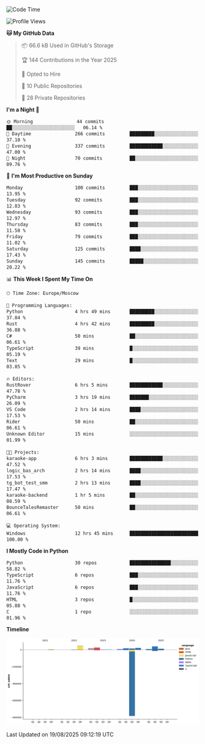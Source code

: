 <!--START_SECTION:waka-->
![Code Time](http://img.shields.io/badge/Code%20Time-793%20hrs%2047%20mins-blue)

![Profile Views](http://img.shields.io/badge/Profile%20Views-0-blue)

**🐱 My GitHub Data** 

> 📦 66.6 kB Used in GitHub's Storage 
 > 
> 🏆 144 Contributions in the Year 2025
 > 
> 💼 Opted to Hire
 > 
> 📜 10 Public Repositories 
 > 
> 🔑 28 Private Repositories 
 > 
**I'm a Night 🦉** 

```text
🌞 Morning                44 commits          ██░░░░░░░░░░░░░░░░░░░░░░░   06.14 % 
🌆 Daytime                266 commits         █████████░░░░░░░░░░░░░░░░   37.10 % 
🌃 Evening                337 commits         ████████████░░░░░░░░░░░░░   47.00 % 
🌙 Night                  70 commits          ██░░░░░░░░░░░░░░░░░░░░░░░   09.76 % 
```
📅 **I'm Most Productive on Sunday** 

```text
Monday                   100 commits         ███░░░░░░░░░░░░░░░░░░░░░░   13.95 % 
Tuesday                  92 commits          ███░░░░░░░░░░░░░░░░░░░░░░   12.83 % 
Wednesday                93 commits          ███░░░░░░░░░░░░░░░░░░░░░░   12.97 % 
Thursday                 83 commits          ███░░░░░░░░░░░░░░░░░░░░░░   11.58 % 
Friday                   79 commits          ███░░░░░░░░░░░░░░░░░░░░░░   11.02 % 
Saturday                 125 commits         ████░░░░░░░░░░░░░░░░░░░░░   17.43 % 
Sunday                   145 commits         █████░░░░░░░░░░░░░░░░░░░░   20.22 % 
```


📊 **This Week I Spent My Time On** 

```text
🕑︎ Time Zone: Europe/Moscow

💬 Programming Languages: 
Python                   4 hrs 49 mins       █████████░░░░░░░░░░░░░░░░   37.84 % 
Rust                     4 hrs 42 mins       █████████░░░░░░░░░░░░░░░░   36.88 % 
C#                       50 mins             ██░░░░░░░░░░░░░░░░░░░░░░░   06.61 % 
TypeScript               39 mins             █░░░░░░░░░░░░░░░░░░░░░░░░   05.19 % 
Text                     29 mins             █░░░░░░░░░░░░░░░░░░░░░░░░   03.85 % 

🔥 Editors: 
RustRover                6 hrs 5 mins        ████████████░░░░░░░░░░░░░   47.78 % 
PyCharm                  3 hrs 19 mins       ███████░░░░░░░░░░░░░░░░░░   26.09 % 
VS Code                  2 hrs 14 mins       ████░░░░░░░░░░░░░░░░░░░░░   17.53 % 
Rider                    50 mins             ██░░░░░░░░░░░░░░░░░░░░░░░   06.61 % 
Unknown Editor           15 mins             ░░░░░░░░░░░░░░░░░░░░░░░░░   01.99 % 

🐱‍💻 Projects: 
karaoke-app              6 hrs 3 mins        ████████████░░░░░░░░░░░░░   47.52 % 
logic_bas_arch           2 hrs 14 mins       ████░░░░░░░░░░░░░░░░░░░░░   17.53 % 
tg_bot_test_smm          2 hrs 13 mins       ████░░░░░░░░░░░░░░░░░░░░░   17.47 % 
karaoke-backend          1 hr 5 mins         ██░░░░░░░░░░░░░░░░░░░░░░░   08.59 % 
BounceTalesRemaster      50 mins             ██░░░░░░░░░░░░░░░░░░░░░░░   06.61 % 

💻 Operating System: 
Windows                  12 hrs 45 mins      █████████████████████████   100.00 % 
```

**I Mostly Code in Python** 

```text
Python                   30 repos            ███████████████░░░░░░░░░░   58.82 % 
TypeScript               6 repos             ███░░░░░░░░░░░░░░░░░░░░░░   11.76 % 
JavaScript               6 repos             ███░░░░░░░░░░░░░░░░░░░░░░   11.76 % 
HTML                     3 repos             █░░░░░░░░░░░░░░░░░░░░░░░░   05.88 % 
C                        1 repo              ░░░░░░░░░░░░░░░░░░░░░░░░░   01.96 % 
```



**Timeline**

![Lines of Code chart](https://raw.githubusercontent.com/adlemx/adlemx/main/assets/bar_graph.png)


 Last Updated on 19/08/2025 09:12:19 UTC
<!--END_SECTION:waka-->
